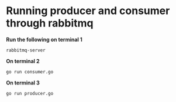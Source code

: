 # Running producer and consumer through rabbitmq

**Run the following on terminal 1**

```
rabbitmq-server
```

**On terminal 2**

```
go run consumer.go
```

**On terminal 3**

```
go run producer.go
```

